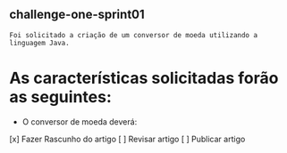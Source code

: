 ## challenge-one-sprint01
``` Foi solicitado a criação de um conversor de moeda utilizando a linguagem Java. ```
# As características solicitadas forão as seguintes:

- O conversor de moeda deverá:

[x] Fazer Rascunho do artigo
[ ] Revisar artigo
[ ] Publicar artigo 

